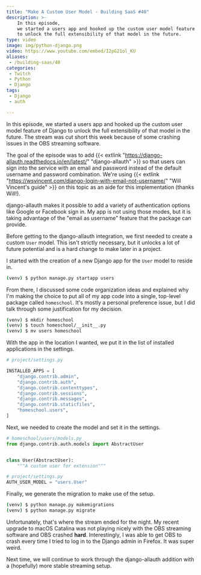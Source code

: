 ```yaml
---
title: "Make A Custom User Model - Building SaaS #40"
description: >-
    In this episode,
    we started a users app and hooked up the custom user model feature of Django
    to unlock the full extensibility of that model in the future.
type: video
image: img/python-django.png
video: https://www.youtube.com/embed/I2pG21ol_KU
aliases:
 - /building-saas/40
categories:
 - Twitch
 - Python
 - Django
tags:
 - Django
 - auth

---
```


In this episode,
we started a users app and hooked up the custom user model feature of Django
to unlock the full extensibility of that model in the future.
The stream was cut short this week because of some crashing issues
in the OBS streaming software.

The goal of the episode was to add
{{< extlink "https://django-allauth.readthedocs.io/en/latest/" "django-allauth" >}}
so that users can sign into the service
with an email and password
instead of the default username and password combination.
We're using {{< extlink "https://wsvincent.com/django-login-with-email-not-username/" "Will Vincent's guide" >}}
on this topic
as an aide
for this implementation (thanks Will!).

django-allauth makes it possible
to add a variety of authentication options
like Google or Facebook sign in.
My app is not using those modes,
but it is taking advantage
of the "email as username" feature
that the package can provide.

Before getting to the django-allauth integration,
we first needed to create a custom `User` model.
This isn't strictly necessary,
but it unlocks a lot of future potential
and is a hard change to make later
in a project.

I started with the creation
of a new Django app
for the `User` model to reside in.

```bash
(venv) $ python manage.py startapp users
```

From there,
I discussed some code organization ideas
and explained why I'm making the choice
to put all of my app code into a single, top-level package
called `homeschool`.
It's mostly a personal preference issue,
but I did talk through some justification
for my decision.

```bash
(venv) $ mkdir homeschool
(venv) $ touch homeschool/__init__.py
(venv) $ mv users homeschool
```

With the app
in the location I wanted,
we put it in the list
of installed applications
in the settings.

```python
# project/settings.py

INSTALLED_APPS = [
    "django.contrib.admin",
    "django.contrib.auth",
    "django.contrib.contenttypes",
    "django.contrib.sessions",
    "django.contrib.messages",
    "django.contrib.staticfiles",
    "homeschool.users",
]
```

Next,
we needed to create the model
and set it
in the settings.

```python
# homeschool/users/models.py
from django.contrib.auth.models import AbstractUser


class User(AbstractUser):
    """A custom user for extension"""

# project/settings.py
AUTH_USER_MODEL = "users.User"
```

Finally,
we generate the migration
to make use of the setup.

```bash
(venv) $ python manage.py makemigrations
(venv) $ python manage.py migrate
```

Unfortunately,
that's where the stream ended
for the night.
My recent upgrade to macOS Catalina
was not playing nicely
with the OBS streaming software
and OBS crashed **hard**.
Interestingly,
I was able to get OBS
to crash
every time I tried to log in
to the Django admin in Firefox.
It was super weird.

Next time,
we will continue to work through the django-allauth addition
with a (hopefully) more stable streaming setup.
